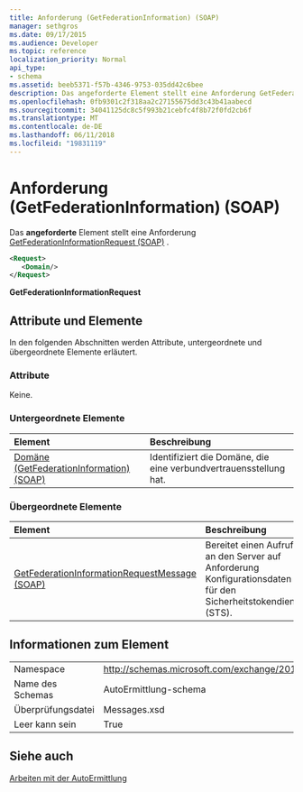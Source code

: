 ```yaml
---
title: Anforderung (GetFederationInformation) (SOAP)
manager: sethgros
ms.date: 09/17/2015
ms.audience: Developer
ms.topic: reference
localization_priority: Normal
api_type:
- schema
ms.assetid: beeb5371-f57b-4346-9753-035dd42c6bee
description: Das angeforderte Element stellt eine Anforderung GetFederationInformationRequest (SOAP).
ms.openlocfilehash: 0fb9301c2f318aa2c27155675dd3c43b41aabecd
ms.sourcegitcommit: 34041125dc8c5f993b21cebfc4f8b72f0fd2cb6f
ms.translationtype: MT
ms.contentlocale: de-DE
ms.lasthandoff: 06/11/2018
ms.locfileid: "19831119"
---
```

# <a name="request-getfederationinformation-soap"></a>Anforderung (GetFederationInformation) (SOAP)

Das **angeforderte** Element stellt eine Anforderung [GetFederationInformationRequest (SOAP)](getfederationinformationrequest-soap.md) . 
  
```XML
<Request>
   <Domain/>
</Request>
```

 **GetFederationInformationRequest**
## <a name="attributes-and-elements"></a>Attribute und Elemente

In den folgenden Abschnitten werden Attribute, untergeordnete und übergeordnete Elemente erläutert.
  
### <a name="attributes"></a>Attribute

Keine.
  
### <a name="child-elements"></a>Untergeordnete Elemente

|**Element**|**Beschreibung**|
|:-----|:-----|
|[Domäne (GetFederationInformation) (SOAP)](domain-getfederationinformationsoap.md) <br/> |Identifiziert die Domäne, die eine verbundvertrauensstellung hat.  <br/> |
   
### <a name="parent-elements"></a>Übergeordnete Elemente

|**Element**|**Beschreibung**|
|:-----|:-----|
|[GetFederationInformationRequestMessage (SOAP)](getfederationinformationrequestmessage-soap.md) <br/> |Bereitet einen Aufruf an den Server auf Anforderung Konfigurationsdaten für den Sicherheitstokendienst (STS).  <br/> |
   
## <a name="element-information"></a>Informationen zum Element

|||
|:-----|:-----|
|Namespace  <br/> |http://schemas.microsoft.com/exchange/2010/Autodiscover  <br/> |
|Name des Schemas  <br/> |AutoErmittlung-schema  <br/> |
|Überprüfungsdatei  <br/> |Messages.xsd  <br/> |
|Leer kann sein  <br/> |True  <br/> |
   
## <a name="see-also"></a>Siehe auch



[Arbeiten mit der AutoErmittlung](http://msdn.microsoft.com/library/39726b67-2eb2-451b-9307-cfd0b518b55c%28Office.15%29.aspx)

